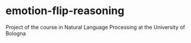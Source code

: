 # emotion-flip-reasoning
Project of the course in Natural Language Processing at the University of Bologna
